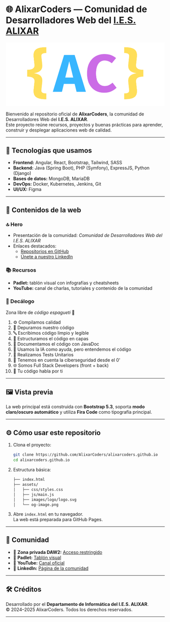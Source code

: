 # 🌐 AlixarCoders — Comunidad de Desarrolladores Web del [I.E.S. ALIXAR](https://iesalixar.org)

![Logo](assets/images/logo/logo.svg)

Bienvenido al repositorio oficial de **AlixarCoders**, la comunidad de Desarrolladores Web del **I.E.S. ALIXAR**.  
Este proyecto reúne recursos, proyectos y buenas prácticas para aprender, construir y desplegar aplicaciones web de calidad.

---

## 🚀 Tecnologías que usamos

- **Frontend:** Angular, React, Bootstrap, Tailwind, SASS  
- **Backend:** Java (Spring Boot), PHP (Symfony), ExpressJS, Python (Django)  
- **Bases de datos:** MongoDB, MariaDB  
- **DevOps:** Docker, Kubernetes, Jenkins, Git  
- **UI/UX:** Figma  

---

## 📑 Contenidos de la web

### 🔝 Hero
- Presentación de la comunidad: *Comunidad de Desarrolladores Web del I.E.S. ALIXAR*  
- Enlaces destacados:
  - [Repositorios en GitHub](https://github.com/AlixarCoders)  
  - [Únete a nuestro LinkedIn](https://www.linkedin.com/company/tu-enlace)  

### 📚 Recursos
- **Padlet:** tablón visual con infografías y cheatsheets  
- **YouTube:** canal de charlas, tutoriales y contenido de la comunidad  

### 📜 Decálogo
Zona libre de *código espagueti* 🍝  
1. ⚙️ Compilamos calidad  
2. 🐞 Depuramos nuestro código  
3. 🔤 Escribimos código limpio y legible  
4. 🧅 Estructuramos el código en capas  
5. 📄 Documentamos el código con JavaDoc  
6. 🤖 Usamos la IA como ayuda, pero entendemos el código  
7. 🧪 Realizamos Tests Unitarios  
8. 🔐 Tenemos en cuenta la ciberseguridad desde el 0'  
9. 🌐 Somos Full Stack Developers (front + back)  
10. 🙌 Tu código habla por ti  

---

## 🖼️ Vista previa

La web principal está construida con **Bootstrap 5.3**, soporta **modo claro/oscuro automático** y utiliza **Fira Code** como tipografía principal.

---

## ⚙️ Cómo usar este repositorio

1. Clona el proyecto:
   ```bash
   git clone https://github.com/AlixarCoders/alixarcoders.github.io
   cd alixarcoders.github.io
   ```

2. Estructura básica:
   ```
   ├── index.html
   ├── assets/
   │   ├── css/styles.css
   │   ├── js/main.js
   │   ├── images/logo/logo.svg
   │   └── og-image.png
   ```

3. Abre `index.html` en tu navegador.  
   La web está preparada para GitHub Pages.

---

## 👥 Comunidad

- 📧 **Zona privada DAW2:** [Acceso restringido](https://intranet.alixar/DAW2)  
- 🧾 **Padlet:** [Tablón visual](https://padlet.com/tu_padlet)  
- 🎥 **YouTube:** [Canal oficial](https://www.youtube.com/@TuCanal)  
- 💼 **LinkedIn:** [Página de la comunidad](https://www.linkedin.com/company/tu-enlace)  

---

## 🛠️ Créditos

Desarrollado por el **Departamento de Informática del I.E.S. ALIXAR**.  
© 2024–2025 AlixarCoders. Todos los derechos reservados.

---
